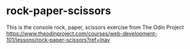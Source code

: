 # rock-paper-scissors

This is the console rock, paper, scissors exercise from The Odin Project
https://www.theodinproject.com/courses/web-development-101/lessons/rock-paper-scissors?ref=lnav
